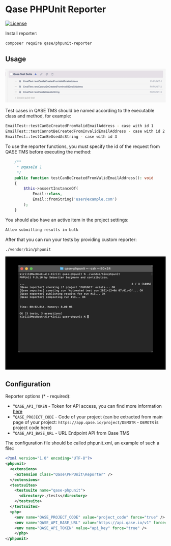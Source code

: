 # Qase PHPUnit Reporter

[![License](https://lxgaming.github.io/badges/License-Apache%202.0-blue.svg)](https://www.apache.org/licenses/LICENSE-2.0)

Install reporter:
```bash
composer require qase/phpunit-reporter 
```

## Usage

![alt text](screenshots/Screenshot_1.jpg "text")​

Test cases in QASE TMS should be named according to the executable class and method, for example:
```bash
EmailTest::testCanBeCreatedFromValidEmailAddress - case with id 1
EmailTest::testCannotBeCreatedFromInvalidEmailAddress - case with id 2
EmailTest::testCanBeUsedAsString - case with id 3
```

To use the reporter functions, you must specify the id of the request from QASE TMS before executing the method:

```php
    /**
     * @qaseId 1
     */
    public function testCanBeCreatedFromValidEmailAddress(): void
    {
        $this->assertInstanceOf(
            Email::class,
            Email::fromString('user@example.com')
        );
    }
```
You should also have an active item in the project settings:
```bash
Allow submitting results in bulk
```

After that you can run your tests by providing custom reporter:
```bash
./vendor/bin/phpunit 
```
![alt text](screenshots/Screenshot_2.jpg "text")​

## Configuration

Reporter options (* - required):

- *`QASE_API_TOKEN` - Token for API access, you can find more information
  [here](https://developers.qase.io/#authentication)
- *`QASE_PROJECT_CODE` - Code of your project (can be extracted from main 
  page of your project: `https://app.qase.io/project/DEMOTR` - 
  `DEMOTR` is project code here)
- *`QASE_API_BASE_URL` - URL Endpoint API from Qase TMS

The configuration file should be called phpunit.xml, an example of such a file::
```xml
<?xml version="1.0" encoding="UTF-8"?>
<phpunit>
  <extensions>
    <extension class="Qase\PHPUnit\Reporter" />
  </extensions>
  <testsuites>
    <testsuite name="qase-phpunit">
      <directory>./tests</directory>
    </testsuite>
  </testsuites>
  <php>
    <env name="QASE_PROJECT_CODE" value="project_code" force="true" />
    <env name="QASE_API_BASE_URL" value="https://api.qase.io/v1" force="true" />
    <env name="QASE_API_TOKEN" value="api_key" force="true" />
    </php>  
</phpunit>
```


